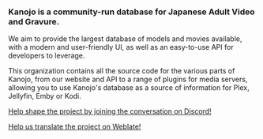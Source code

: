### **Kanojo** is a community-run database for Japanese Adult Video and Gravure.

We aim to provide the largest database of models and movies available, with a modern and user-friendly UI, as well as an easy-to-use API for developers to leverage.

This organization contains all the source code for the various parts of Kanojo, from our website and API to a range of plugins for media servers, allowing you to use Kanojo's database as a source of information for Plex, Jellyfin, Emby or Kodi.

[Help shape the project by joining the conversation on Discord!](https://discord.gg/R7nxJuxs)

[Help us translate the project on Weblate!](https://hosted.weblate.org/projects/kanojo/)